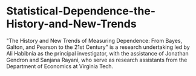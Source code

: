 # Statistical-Dependence-the-History-and-New-Trends
"The History and New Trends of Measuring Dependence: From Bayes, Galton, and Pearson to the 21st Century" is a research undertaking led by Ali Habibnia as the principal investigator, with the assistance of Jonathan Gendron and Sanjana Rayani, who serve as research assistants from the Department of Economics at Virginia Tech. 
